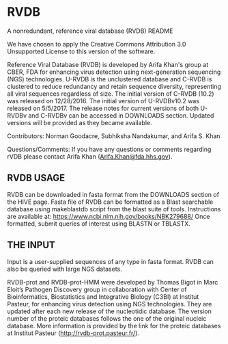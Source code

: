 # RVDB
A nonredundant, reference viral database (RVDB)
README

We have chosen to apply the Creative Commons Attribution 3.0 
Unsupported License to this version of the software.

Reference Viral Database (RVDB) is developed by Arifa Khan's group at CBER, FDA for enhancing virus
detection using next-generation sequencing (NGS) technologies. U-RVDB is the unclustered database 
and C-RVDB is clustered to reduce redundancy and retain sequence diversity, representing all viral 
sequences regardless of size. The initial version of C-RVDB (10.2) was released on 12/28/2016. The 
initial version of U-RVDBv10.2 was released on 5/5/2017. The release notes for current versions of 
both U-RVDBv and C-RVDBv can be accessed in DOWNLOADS section. Updated versions will be provided as 
they became available. 


Contributors: Norman Goodacre, Subhiksha Nandakumar, and Arifa S. Khan

Questions/Comments:
If you have any questions or comments regarding rVDB please contact Arifa Khan (Arifa.Khan@fda.hhs.gov).



RVDB USAGE
--------------------------------------------------------------------------------------------------

RVDB can be downloaded in fasta format from the DOWNLOADS section of the HIVE page. 
Fasta file of RVDB can be formatted as a Blast searchable database using makeblastdb script from the 
blast suite of tools. 
Instructions are available at: https://www.ncbi.nlm.nih.gov/books/NBK279688/ 
Once formatted, submit queries of interest using BLASTN or TBLASTX.



THE INPUT
---------------------------------------------------------------------------------------------------

Input is a user-supplied sequences of any type in fasta format. RVDB can also 
be queried with large NGS datasets.

RVDB-prot and RVDB-prot-HMM were developed by Thomas Bigot in Marc Eloit’s Pathogen Discovery group in 
collaboration with Center of Bioinformatics, Biostatistics and Integrative Biology (C3BI) at Institut Pasteur, 
for enhancing virus detection using NGS technologies. They are updated after each 
new release of the nucleotidic database. The version number of the proteic databases follows the one of the 
original nucleic database. More information is provided by the link for the proteic databases at 
Institut Pasteur  (http://rvdb-prot.pasteur.fr/).

